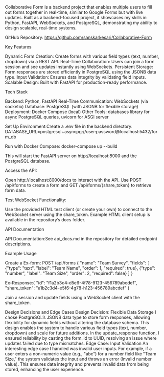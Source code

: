 Collaborative Form is a backend project that enables multiple users to fill out forms together in real-time, similar to Google Forms but with live updates. Built as a backend-focused project, it showcases my skills in Python, FastAPI, WebSockets, and PostgreSQL, demonstrating my ability to design scalable, real-time systems.

GitHub Repository: https://github.com/sanskarkesari/Collaborative-Form

Key Features

Dynamic Form Creation: Create forms with various field types (text, number, dropdown) via a REST API. 
Real-Time Collaboration: Users can join a form session and see updates instantly using WebSockets. 
Persistent Storage: Form responses are stored efficiently in PostgreSQL using the JSONB data type. 
Input Validation: Ensures data integrity by validating field inputs. 
Scalable Design: Built with FastAPI for production-ready performance.

Tech Stack

Backend: Python, FastAPI 
Real-Time Communication: WebSockets (via socketio) 
Database: PostgreSQL (with JSONB for flexible storage) 
Deployment: Docker Compose (local) 
Other Tools: databases library for async PostgreSQL queries, uvicorn for ASGI server

Set Up Environment:Create a .env file in the backend directory: DATABASE_URL=postgresql+asyncpg://user:password@localhost:5432/form_db

Run with Docker Compose: docker-compose up --build

This will start the FastAPI server on http://localhost:8000 and the PostgreSQL database.

Access the API:

Open http://localhost:8000/docs to interact with the API. Use POST /api/forms to create a form and GET /api/forms/{share_token} to retrieve form data.

Test WebSocket Functionality:

Use the provided HTML test client (or create your own) to connect to the WebSocket server using the share_token. Example HTML client setup is available in the repository’s docs folder.

API Documentation

API Documentation:See api_docs.md in the repository for detailed endpoint descriptions.

Example Usage

Create a Ex-form:
POST /api/forms { "name": "Team Survey", "fields": [ {"type": "text", "label": "Team Name", "order": 1, "required": true}, {"type": "number", "label": "Team Size", "order": 2, "required": false} ] }

Ex-Response:{ "id": "f1a2b3c4-d5e6-4f78-9123-456789abcdef", "share_token": "a1b2c3d4-e5f6-4g78-h123-456789abcdef" }

Join a session and update fields using a WebSocket client with the share_token.

Design Decisions and Edge Cases Design Decision: Flexible Data Storage I chose PostgreSQL’s JSONB data type to store form responses, allowing flexibility for dynamic fields without altering the database schema. This design enables the system to handle various field types (text, number, dropdown) and scale for future additions. In the update_response function, I ensured reliability by casting the form_id to UUID, resolving an issue where updates failed due to type mismatches. Edge Case: Input Validation An interesting edge case I handled was invalid user inputs. For example, if a user enters a non-numeric value (e.g., "abc") for a number field like "Team Size," the system validates the input and throws an error (Invalid number value). This ensures data integrity and prevents invalid data from being stored, enhancing the user experience.
